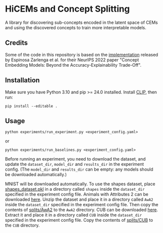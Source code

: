 # HiCEMs and Concept Splitting

A library for discovering sub-concepts encoded in the latent space of CEMs and using the discovered concepts to train more interpretable models.

## Credits

Some of the code in this repository is based on the [implementation](https://github.com/mateoespinosa/cem) released by Espinosa Zarlenga et al. for their NeurIPS 2022 paper "Concept Embedding Models: Beyond the Accuracy-Explainability Trade-Off".

## Installation


Make sure you have Python 3.10 and pip >= 24.0 installed.
Install [CLIP](https://github.com/openai/CLIP), then run:

`
    pip install --editable .
`

## Usage

`
    python experiments/run_experiment.py <experiment_config.yaml>
`

or

`
    python experiments/run_baselines.py <experiment_config.yaml>
`

Before running an experiment, you need to download the dataset, and update the `dataset_dir`, `model_dir` and `results_dir` in the experiment config. (The `model_dir` and `results_dir` can be empty: any models should be downloaded automatically.)

 MNIST will be downloaded automatically. To use the shapes dataset, place [shapes_dataset.pkl](shapes_dataset.pkl) in a directory called `shapes` inside the `dataset_dir` specified in the experiment config file. Animals with Attributes 2 can be downloaded [here](https://cvml.ista.ac.at/AwA2/). Unzip the dataset and place it in a directory called `AwA2` inside the `dataset_dir` specified in the experiment config file. Then copy the contents of [splits/AwA2](splits/AwA2) to the `AwA2` directory. CUB can be downloaded [here](http://www.vision.caltech.edu/datasets/cub_200_2011/). Extract it and place it in a directory called `CUB` inside the `dataset_dir` specified in the experiment config file. Copy the contents of [splits/CUB](splits/CUB) to the `CUB` directory.
